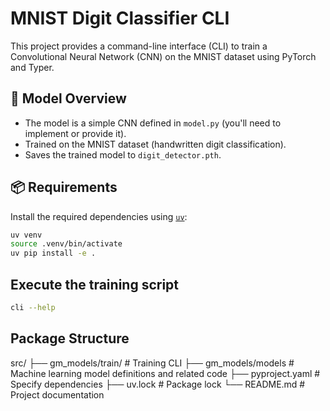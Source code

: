 # MNIST Digit Classifier CLI

This project provides a command-line interface (CLI) to train a Convolutional Neural Network (CNN) on the MNIST dataset using PyTorch and Typer.

## 🧠 Model Overview

- The model is a simple CNN defined in `model.py` (you'll need to implement or provide it).
- Trained on the MNIST dataset (handwritten digit classification).
- Saves the trained model to `digit_detector.pth`.

## 📦 Requirements

Install the required dependencies using [`uv`](https://github.com/astral-sh/uv):

```bash
uv venv
source .venv/bin/activate
uv pip install -e .
```
## Execute the training script 
```bash
cli --help
```

## Package Structure

src/
├── gm_models/train/ # Training CLI
├── gm_models/models # Machine learning model definitions and related code
├── pyproject.yaml # Specify dependencies
├── uv.lock # Package lock
└── README.md # Project documentation

